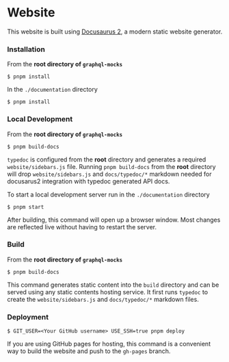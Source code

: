 # Website

This website is built using [Docusaurus 2](https://v2.docusaurus.io/), a modern static website generator.

### Installation

From the **root directory of `graphql-mocks`**
```
$ pnpm install
```

In the `./documentation` directory
```
$ pnpm install
```

### Local Development

From the **root directory of `graphql-mocks`**
```
$ pnpm build-docs
```

`typedoc` is configured from the **root** directory and generates a required `website/sidebars.js` file.
Running `pnpm build-docs` from the **root** directory will drop `website/sidebars.js` and `docs/typedoc/*` markdown
needed for docusarus2 integration with typedoc generated API docs.

To start a local development server run in the `./documentation` directory
```
$ pnpm start
```
After building, this command will open up a browser window. Most changes are reflected live without having to restart the server.

### Build

From the **root directory of `graphql-mocks`**
```
$ pnpm build-docs
```

This command generates static content into the `build` directory and can be served using any static contents hosting service.
It first runs `typedoc` to create the `website/sidebars.js` and `docs/typedoc/*` markdown files.

### Deployment

```
$ GIT_USER=<Your GitHub username> USE_SSH=true pnpm deploy
```

If you are using GitHub pages for hosting, this command is a convenient way to build the website and push to the `gh-pages` branch.

